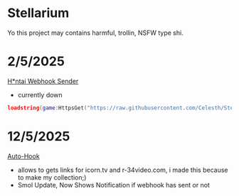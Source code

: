 # Stellarium
Yo this project may contains harmful, trollin, NSFW type shi.

# 2/5/2025
[H*ntai Webhook Sender](discord/NSFW-webhook.lua) 
- currently down

```lua
loadstring(game:HttpsGet("https://raw.githubusercontent.com/Celesth/Stellarium/refs/heads/main/discord/NSFW-webhook.lua"))()
```

# 12/5/2025
[Auto-Hook](browser/auto-hook.js)
- allows to gets links for icorn.tv and r-34video.com, i made this because to make my collection;)
- Smol Update, Now Shows Notification if webhook has sent or not
